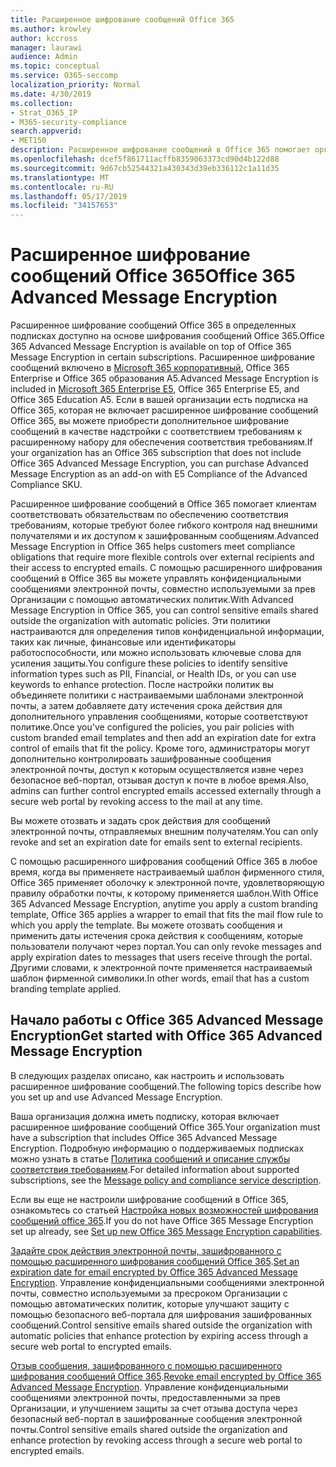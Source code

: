 ```yaml
---
title: Расширенное шифрование сообщений Office 365
ms.author: krowley
author: kccross
manager: laurawi
audience: Admin
ms.topic: conceptual
ms.service: O365-seccomp
localization_priority: Normal
ms.date: 4/30/2019
ms.collection:
- Strat_O365_IP
- M365-security-compliance
search.appverid:
- MET150
description: Расширенное шифрование сообщений в Office 365 помогает организациям выполнять обязательства по обеспечению соответствия требованиям, позволяя администраторам истечь срок действия и отозвать доступ через веб-портал Office 365 к зашифрованным сообщениям электронной почты.
ms.openlocfilehash: dcef5f861711acffb8359063373cd90d4b122d88
ms.sourcegitcommit: 9d67cb52544321a430343d39eb336112c1a11d35
ms.translationtype: MT
ms.contentlocale: ru-RU
ms.lasthandoff: 05/17/2019
ms.locfileid: "34157653"
---
```

# <a name="office-365-advanced-message-encryption"></a><span data-ttu-id="e2868-103">Расширенное шифрование сообщений Office 365</span><span class="sxs-lookup"><span data-stu-id="e2868-103">Office 365 Advanced Message Encryption</span></span>

<span data-ttu-id="e2868-104">Расширенное шифрование сообщений Office 365 в определенных подписках доступно на основе шифрования сообщений Office 365.</span><span class="sxs-lookup"><span data-stu-id="e2868-104">Office 365 Advanced Message Encryption is available on top of Office 365 Message Encryption in certain subscriptions.</span></span> <span data-ttu-id="e2868-105">Расширенное шифрование сообщений включено в [Microsoft 365 корпоративный](https://www.microsoft.com/microsoft-365/enterprise/home), Office 365 Enterprise и Office 365 образования A5.</span><span class="sxs-lookup"><span data-stu-id="e2868-105">Advanced Message Encryption is included in [Microsoft 365 Enterprise E5](https://www.microsoft.com/microsoft-365/enterprise/home), Office 365 Enterprise E5, and Office 365 Education A5.</span></span> <span data-ttu-id="e2868-106">Если в вашей организации есть подписка на Office 365, которая не включает расширенное шифрование сообщений Office 365, вы можете приобрести дополнительное шифрование сообщений в качестве надстройки с соответствием требованиям к расширенному набору для обеспечения соответствия требованиям.</span><span class="sxs-lookup"><span data-stu-id="e2868-106">If your organization has an Office 365 subscription that does not include Office 365 Advanced Message Encryption, you can purchase Advanced Message Encryption as an add-on with E5 Compliance of the Advanced Compliance SKU.</span></span>

<span data-ttu-id="e2868-107">Расширенное шифрование сообщений в Office 365 помогает клиентам соответствовать обязательствам по обеспечению соответствия требованиям, которые требуют более гибкого контроля над внешними получателями и их доступом к зашифрованным сообщениям.</span><span class="sxs-lookup"><span data-stu-id="e2868-107">Advanced Message Encryption in Office 365 helps customers meet compliance obligations that require more flexible controls over external recipients and their access to encrypted emails.</span></span> <span data-ttu-id="e2868-108">С помощью расширенного шифрования сообщений в Office 365 вы можете управлять конфиденциальными сообщениями электронной почты, совместно используемыми за прев Организации с помощью автоматических политик.</span><span class="sxs-lookup"><span data-stu-id="e2868-108">With Advanced Message Encryption in Office 365, you can control sensitive emails shared outside the organization with automatic policies.</span></span> <span data-ttu-id="e2868-109">Эти политики настраиваются для определения типов конфиденциальной информации, таких как личные, финансовые или идентификаторы работоспособности, или можно использовать ключевые слова для усиления защиты.</span><span class="sxs-lookup"><span data-stu-id="e2868-109">You configure these policies to identify sensitive information types such as PII, Financial, or Health IDs, or you can use keywords to enhance protection.</span></span> <span data-ttu-id="e2868-110">После настройки политик вы объединяете политики с настраиваемыми шаблонами электронной почты, а затем добавляете дату истечения срока действия для дополнительного управления сообщениями, которые соответствуют политике.</span><span class="sxs-lookup"><span data-stu-id="e2868-110">Once you've configured the policies, you pair policies with custom branded email templates and then add an expiration date for extra control of emails that fit the policy.</span></span> <span data-ttu-id="e2868-111">Кроме того, администраторы могут дополнительно контролировать зашифрованные сообщения электронной почты, доступ к которым осуществляется извне через безопасное веб-портал, отзывая доступ к почте в любое время.</span><span class="sxs-lookup"><span data-stu-id="e2868-111">Also, admins can further control encrypted emails accessed externally through a secure web portal by revoking access to the mail at any time.</span></span>

<span data-ttu-id="e2868-112">Вы можете отозвать и задать срок действия для сообщений электронной почты, отправляемых внешним получателям.</span><span class="sxs-lookup"><span data-stu-id="e2868-112">You can only revoke and set an expiration date for emails sent to external recipients.</span></span>

<span data-ttu-id="e2868-113">С помощью расширенного шифрования сообщений Office 365 в любое время, когда вы применяете настраиваемый шаблон фирменного стиля, Office 365 применяет оболочку к электронной почте, удовлетворяющую правилу обработки почты, к которому применяется шаблон.</span><span class="sxs-lookup"><span data-stu-id="e2868-113">With Office 365 Advanced Message Encryption, anytime you apply a custom branding template, Office 365 applies a wrapper to email that fits the mail flow rule to which you apply the template.</span></span> <span data-ttu-id="e2868-114">Вы можете отозвать сообщения и применить даты истечения срока действия к сообщениям, которые пользователи получают через портал.</span><span class="sxs-lookup"><span data-stu-id="e2868-114">You can only revoke messages and apply expiration dates to messages that users receive through the portal.</span></span> <span data-ttu-id="e2868-115">Другими словами, к электронной почте применяется настраиваемый шаблон фирменной символики.</span><span class="sxs-lookup"><span data-stu-id="e2868-115">In other words, email that has a custom branding template applied.</span></span>

## <a name="get-started-with-office-365-advanced-message-encryption"></a><span data-ttu-id="e2868-116">Начало работы с Office 365 Advanced Message Encryption</span><span class="sxs-lookup"><span data-stu-id="e2868-116">Get started with Office 365 Advanced Message Encryption</span></span>

<span data-ttu-id="e2868-117">В следующих разделах описано, как настроить и использовать расширенное шифрование сообщений.</span><span class="sxs-lookup"><span data-stu-id="e2868-117">The following topics describe how you set up and use Advanced Message Encryption.</span></span>

<span data-ttu-id="e2868-118">Ваша организация должна иметь подписку, которая включает расширенное шифрование сообщений Office 365.</span><span class="sxs-lookup"><span data-stu-id="e2868-118">Your organization must have a subscription that includes Office 365 Advanced Message Encryption.</span></span> <span data-ttu-id="e2868-119">Подробную информацию о поддерживаемых подписках можно узнать в статье [Политика сообщений и описание службы соответствия требованиям](https://docs.microsoft.com/en-us/office365/servicedescriptions/exchange-online-service-description/message-policy-and-compliance).</span><span class="sxs-lookup"><span data-stu-id="e2868-119">For detailed information about supported subscriptions, see the [Message policy and compliance service description](https://docs.microsoft.com/en-us/office365/servicedescriptions/exchange-online-service-description/message-policy-and-compliance).</span></span>

<span data-ttu-id="e2868-120">Если вы еще не настроили шифрование сообщений в Office 365, ознакомьтесь со статьей [Настройка новых возможностей шифрования сообщений office 365](set-up-new-message-encryption-capabilities.md).</span><span class="sxs-lookup"><span data-stu-id="e2868-120">If you do not have Office 365 Message Encryption set up already, see [Set up new Office 365 Message Encryption capabilities](set-up-new-message-encryption-capabilities.md).</span></span>

<span data-ttu-id="e2868-121">[Задайте срок действия электронной почты, зашифрованного с помощью расширенного шифрования сообщений Office 365](ome-advanced-expiration.md).</span><span class="sxs-lookup"><span data-stu-id="e2868-121">[Set an expiration date for email encrypted by Office 365 Advanced Message Encryption](ome-advanced-expiration.md).</span></span> <span data-ttu-id="e2868-122">Управление конфиденциальными сообщениями электронной почты, совместно используемыми за пресроком Организации с помощью автоматических политик, которые улучшают защиту с помощью безопасного веб-портала для шифрования зашифрованных сообщений.</span><span class="sxs-lookup"><span data-stu-id="e2868-122">Control sensitive emails shared outside the organization with automatic policies that enhance protection by expiring access through a secure web portal to encrypted emails.</span></span>

<span data-ttu-id="e2868-123">[Отзыв сообщения, зашифрованного с помощью расширенного шифрования сообщений Office 365](revoke-ome-encrypted-mail.md).</span><span class="sxs-lookup"><span data-stu-id="e2868-123">[Revoke email encrypted by Office 365 Advanced Message Encryption](revoke-ome-encrypted-mail.md).</span></span> <span data-ttu-id="e2868-124">Управление конфиденциальными сообщениями электронной почты, предоставленными за прев Организации, и улучшением защиты за счет отзыва доступа через безопасный веб-портал в зашифрованные сообщения электронной почты.</span><span class="sxs-lookup"><span data-stu-id="e2868-124">Control sensitive emails shared outside the organization and enhance protection by revoking access through a secure web portal to encrypted emails.</span></span>  